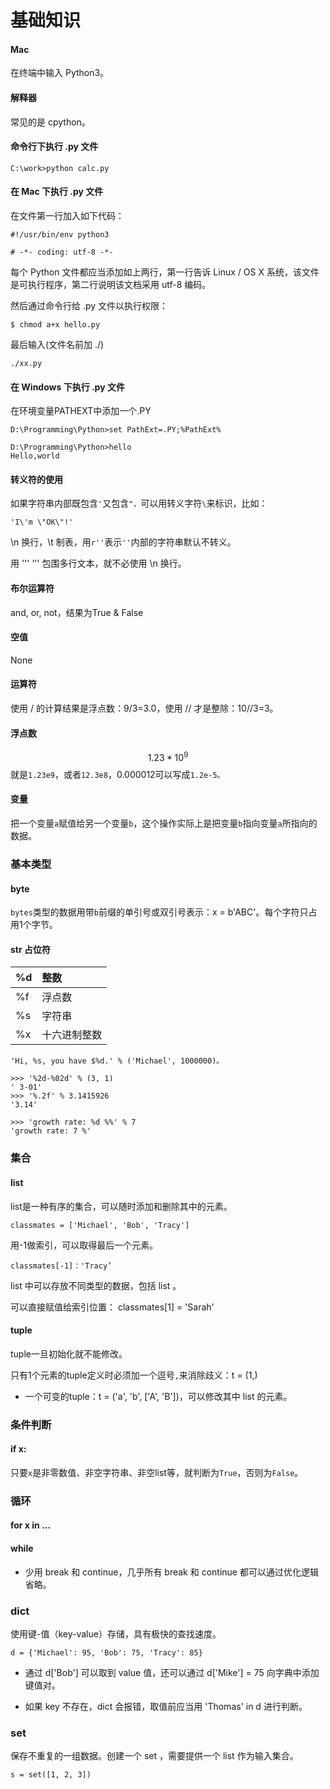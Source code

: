 # 基础知识

#### Mac

在终端中输入 Python3。

#### 解释器

常见的是 cpython。

#### 命令行下执行 .py 文件

```
C:\work>python calc.py
```

#### 在 Mac 下执行 .py 文件

在文件第一行加入如下代码：

```
#!/usr/bin/env python3

# -*- coding: utf-8 -*-
```

每个 Python 文件都应当添加如上两行，第一行告诉 Linux / OS X 系统，该文件是可执行程序，第二行说明该文档采用 utf-8 编码。

然后通过命令行给 .py 文件以执行权限：

```
$ chmod a+x hello.py
```

最后输入\(文件名前加 ./\)

```
./xx.py
```

#### 在 Windows 下执行 .py 文件

在环境变量PATHEXT中添加一个.PY

```
D:\Programming\Python>set PathExt=.PY;%PathExt%

D:\Programming\Python>hello
Hello,world
```

#### 转义符的使用

如果字符串内部既包含`'`又包含`"，`可以用转义字符`\`来标识，比如：

```
'I\'m \"OK\"!'
```

\n  换行，\t 制表，用`r''`表示`''`内部的字符串默认不转义。

用 ''' ’'' 包围多行文本，就不必使用 \n 换行。

#### 布尔运算符

and, or, not，结果为True & False

#### 空值

None

#### 运算符

使用 / 的计算结果是浮点数：9/3=3.0，使用 // 才是整除：10//3=3。

#### 浮点数

$$1.23*10^9$$就是`1.23e9`，或者`12.3e8`，0.000012可以写成`1.2e-5。`

#### 变量

把一个变量`a`赋值给另一个变量`b`，这个操作实际上是把变量`b`指向变量`a`所指向的数据。

### 基本类型

#### byte

`bytes`类型的数据用带`b`前缀的单引号或双引号表示：x = b'ABC'。每个字符只占用1个字节。

#### str 占位符

| %d | 整数 |
| :--- | :--- |
| %f | 浮点数 |
| %s | 字符串 |
| %x | 十六进制整数 |

```
'Hi, %s, you have $%d.' % ('Michael', 1000000)。
```

```
>>> '%2d-%02d' % (3, 1)
' 3-01'
>>> '%.2f' % 3.1415926
'3.14'
```

```
>>> 'growth rate: %d %%' % 7
'growth rate: 7 %'
```

### 集合

#### list

list是一种有序的集合，可以随时添加和删除其中的元素。

```
classmates = ['Michael', 'Bob', 'Tracy']
```

用-1做索引，可以取得最后一个元素。

```
classmates[-1]：'Tracy’
```

list 中可以存放不同类型的数据，包括 list 。

可以直接赋值给索引位置： classmates\[1\] = 'Sarah'

#### tuple

tuple一旦初始化就不能修改。

只有1个元素的tuple定义时必须加一个逗号`,`来消除歧义：t = \(1,\)

* 一个可变的tuple：t = \('a', 'b', \['A', 'B'\]\)，可以修改其中 list 的元素。

### 条件判断

#### if x:

只要`x`是非零数值、非空字符串、非空list等，就判断为`True`，否则为`False`。

### 循环

#### for x in ...

#### while

* 少用 break 和 continue，几乎所有 break 和 continue 都可以通过优化逻辑省略。

### dict

使用键-值（key-value）存储，具有极快的查找速度。

```
d = {'Michael': 95, 'Bob': 75, 'Tracy': 85}
```

* 通过 d\['Bob'\] 可以取到 value 值，还可以通过 d\['Mike'\] = 75 向字典中添加键值对。

* 如果 key 不存在，dict 会报错，取值前应当用 'Thomas' in d 进行判断。

### set

保存不重复的一组数据。创建一个 set ，需要提供一个 list 作为输入集合。

```
s = set([1, 2, 3])
```





